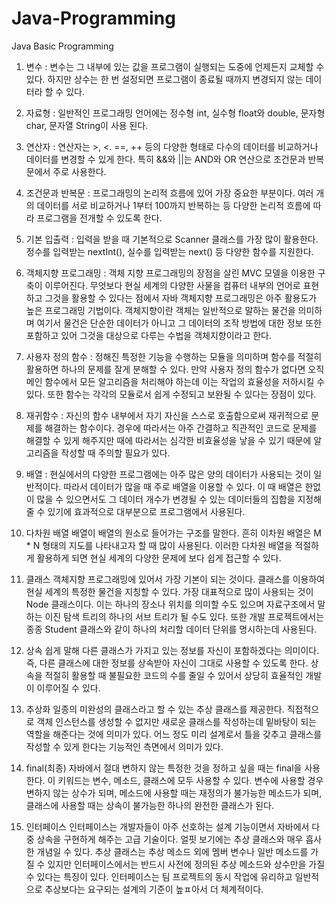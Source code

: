 # Java-Programming
Java Basic Programming

1. 변수 :
변수는 그 내부에 있는 값을 프로그램이 실행되는 도중에 언제든지 교체할 수 있다. 하지만 상수는 한 번 설정되면 프로그램이 종료될 때까지 변경되지 않는 데이터라 할 수 있다.

2. 자료형 :
일반적인 프로그래밍 언어에는 정수형 int, 실수형 float와 double, 문자형 char, 문자열 String이 사용 된다.

3. 연산자 :
연산자는 >, <. ==, ++ 등의 다양한 형태로 다수의 데이터를 비교하거나 데이터를 변경할 수 있게 한다. 특히 &&와 ||는 AND와 OR 연산으로 조건문과 반복문에서 주로 사용한다.

4. 조건문과 반복문 :
프로그래밍의 논리적 흐름에 있어 가장 중요한 부분이다. 여러 개의 데이터를 서로 비교하거나 1부터 100까지 반복하는 등 다양한 논리적 흐름에 따라 프로그램을 전개할 수 있도록 한다.

5. 기본 입출력 :
입력을 받을 때 기본적으로 Scanner 클래스를 가장 많이 활용한다. 정수를 입력받는 nextInt(), 실수를 입력받는 next() 등 다양한 함수를 지원한다.

6. 객체지향 프로그래밍 :
객체 지향 프로그래밍의 장점을 살린 MVC 모델을 이용한 구축이 이루어진다. 무엇보다 현실 세계의 다양한 사물을 컴퓨터 내부의 언어로 표현하고 그것을 활용할 수 있다는 점에서 자바 객체지향 프로그래밍은 아주 활용도가 높은 프로그래밍 기법이다.
객체지향이란 객체는 일반적으로 말하는 물건을 의미하며 여기서 물건은 단순한 데이터가 아니고 그 데이터의 조작 방법에 대한 정보 또한 포함하고 있어 그것을 대상으로 다루는 수법을 객체지향이라고 한다.

7. 사용자 정의 함수 :
정해진 특정한 기능을 수행하는 모듈을 의미하며 함수를 적절히 활용하면 하나의 문제를 잘게 분해할 수 있다. 만약 사용자 정의 함수가 없다면 오직 메인 함수에서 모든 알고리즘을 처리해야 하는데 이는 작업의 효율성을 저하시킬 수 있다. 또한 함수는 각각의 모듈로서 쉽게 수정되고 보완될 수 있다는 장점이 있다.

8. 재귀함수 :
자신의 함수 내부에서 자기 자신을 스스로 호출함으로써 재귀적으로 문제를 해결하는 함수이다. 경우에 따라서는 아주 간결하고 직관적인 코드로 문제를 해결할 수 있게 해주지만 때에 따라서는 심각한 비효율성을 낳을 수 있기 때문에 알고리즘을 작성할 때 주의할 필요가 있다.

9. 배열 :
현실에서의 다양한 프로그램에는 아주 많은 양의 데이터가 사용되는 것이 일반적이다. 따라서 데이터가 많을 때 주로 배열을 이용할 수 있다. 이 때 배열은 한없이 많을 수 있으면서도 그 데이터 개수가 변경될 수 있는 데이터들의 집합을 지정해줄 수 있기에 효과적으로 대부분으로 프로그램에서 사용된다.

10. 다차원 배열 
배열이 배열의 원소로 들어가는 구조를 말한다. 흔히 이차원 배열은 M * N 형태의 지도를 나타내고자 할 때 많이 사용된다. 이러한 다차원 배열을 적절하게 활용하게 되면 현실 세계의 다양한 문제에 보다 쉽게 접근할 수 있다.

11. 클래스
객체지향 프로그래밍에 있어서 가장 기본이 되는 것이다. 클래스를 이용하여 현실 세계의 특정한 물건을 지칭할 수 있다. 가장 대표적으로 많이 사용되는 것이 Node 클래스이다. 이는 하나의 장소나 위치를 의미할 수도 있으며 자료구조에서 말하는 이진 탐색 트리의 하나의 서브 트리가 될 수도 있다. 또한 개발 프로젝트에서는 종종 Student 클래스와 같이 하나의 처리할 데이터 단위를 명시하는데 사용된다.

12. 상속
쉽게 말해 다른 클래스가 가지고 있는 정보를 자신이 포함하겠다는 의미이다. 즉, 다른 클래스에 대한 정보를 상속받아 자신이 그대로 사용할 수 있도록 한다. 상속을 적절히 활용할 때 불필요한 코드의 수를 줄일 수 있어서 상당히 효율적인 개발이 이루어질 수 있다.

13. 추상화
일종의 미완성의 클래스라고 할 수 있는 추상 클래스를 제공한다. 직접적으로 객체 인스턴스를 생성할 수 없지만 새로운 클래스를 작성하는데 밑바탕이 되는 역할을 해준다는 것에 의미가 있다. 어느 정도 미리 설계로서 틀을 갖추고 클래스를 작성할 수 있게 한다는 기능적인 측면에서 의미가 있다.

14. final(최종)
자바에서 절대 변하지 않는 특정한 것을 정하고 싶을 때는 final을 사용한다. 이 키워드는 변수, 메소드, 클래스에 모두 사용할 수 있다. 변수에 사용할 경우 변하지 않는 상수가 되며, 메소드에 사용할 때는 재정의가 불가능한 메소드가 되며, 클래스에 사용할 때는 상속이 불가능한 하나의 완전한 클래스가 된다.

15. 인터페이스
인터페이스는 개발자들이 아주 선호하는 설계 기능이면서 자바에서 다중 상속을 구현하게 해주는 고급 기술이다. 얼핏 보기에는 추상 클래스와 매우 흡사한 개념일 수 있다. 추상 클래스는 추상 메소드 외에 멤버 변수나 일반 메소드를 가질 수 있지만 인터페이스에서는 반드시 사전에 정의된 추상 메소드와 상수만을 가질 수 있다는 특징이 있다. 인터페이스는 팀 프로젝트의 동시 작업에 유리하고 일반적으로 추상보다는 요구되는 설계의 기준이 높ㅍ아서 더 체계적이다.
